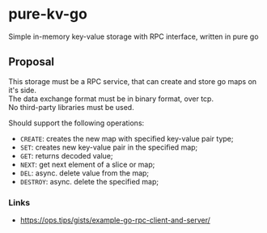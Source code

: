 # pure-kv-go  
Simple in-memory key-value storage with RPC interface, written in pure go  

## Proposal  
This storage must be a RPC service, that can create and store go maps on it's side.  
The data exchange format must be in binary format, over tcp.  
No third-party libraries must be used.  

Should support the following operations:  
 - `CREATE`: creates the new map with specified key-value pair type;  
 - `SET`: creates new key-value pair in the specified map;  
 - `GET`: returns decoded value;  
 - `NEXT`: get next element of a slice or map;  
 - `DEL`: async. delete value from the map;  
 - `DESTROY`: async. delete the specified map;  

### Links  
 - https://ops.tips/gists/example-go-rpc-client-and-server/  

